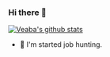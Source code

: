 ### Hi there 👋

[![Veaba's github stats](https://github-readme-stats.vercel.app/api?username=Veaba)](https://github.com/veaba/github-readme-stats)


- 🤔 I'm started job hunting. 
<!--
**veaba/veaba** is a ✨ _special_ ✨ repository because its `README.md` (this file) appears on your GitHub profile.

Here are some ideas to get you started:

- 🔭 I’m currently working on ...
- 🌱 I’m currently learning ...
- 👯 I’m looking to collaborate on ...
- 🤔 I’m looking for help with ...
- 💬 Ask me about ...
- 📫 How to reach me: ...
- 😄 Pronouns: ...
- ⚡ Fun fact: ...
-->
